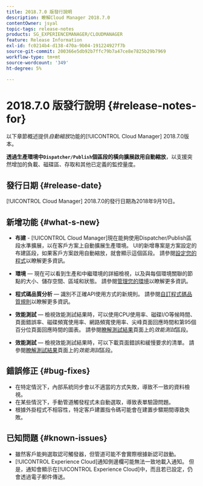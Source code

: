 ```yaml
---
title: 2018.7.0 版發行說明
description: 瞭解Cloud Manager 2018.7.0
contentOwner: jsyal
topic-tags: release-notes
products: SG_EXPERIENCEMANAGER/CLOUDMANAGER
feature: Release Information
exl-id: fc0214b4-d138-470a-9b04-191224927f7b
source-git-commit: 200366e5db92b7ffc79b7a47ce8e7825b29b7969
workflow-type: tm+mt
source-wordcount: '349'
ht-degree: 5%

---
```


# 2018.7.0 版發行說明 {#release-notes-for}

以下章節概述提供&#x200B;*自動縮放*&#x200B;功能的[!UICONTROL Cloud Manager] 2018.7.0版本。

**透過生產環境中`Dispatcher/Publish`個區段的橫向擴展啟用自動縮放**，以支援突然增加的負載、磁碟區、存取和其他已定義的監控量度。

## 發行日期 {#release-date}

[!UICONTROL Cloud Manager] 2018.7.0的發行日期為2018年9月10日。

## 新增功能 {#what-s-new}

* **布建** - [!UICONTROL Cloud Manager]現在能夠使用Dispatcher/Publish區段水準擴展，以在客戶方案上自動擴展生產環境。 UI的新增專案是方案設定的布建區段，如果客戶方案啟用自動縮放，就會顯示這個區段。 請參閱[設定您的程式](/help/getting-started/program-setup.md)以瞭解更多資訊。

* **環境** — 現在可以看到生產和中繼環境的詳細檢視，以及與每個環境關聯的節點的大小、儲存空間、區域和狀態。 請參閱[管理您的環境](/help/using/managing-environments.md)以瞭解更多資訊。

* **程式碼品質分析** — 識別不正確API使用方式的新規則。 請參閱[自訂程式碼品質規則](/help/using/custom-code-quality-rules.md)以瞭解更多資訊。

* **效能測試** — 檢視效能測試結果時，可以使用CPU使用率、磁碟I/O等候時間、頁面錯誤率、磁碟頻寬使用率、網路頻寬使用率、尖峰頁面回應時間和第95個百分位頁面回應時間的圖表。 請參閱[瞭解測試結果](/help/using/code-quality-testing.md)頁面上的&#x200B;*效能測試*&#x200B;區段。

* **效能測試** — 檢視效能測試結果時，可以下載頁面錯誤和緩慢要求的清單。 請參閱[瞭解測試結果](/help/using/code-quality-testing.md)頁面上的&#x200B;*效能測試*&#x200B;區段。

## 錯誤修正 {#bug-fixes}

* 在特定情況下，內部系統同步會以不適當的方式失敗，導致不一致的資料檢視。
* 在某些情況下，手動管道觸發程式未自動選取，導致表單驗證問題。
* 根據外掛程式不相容性，特定客戶建置指令碼可能會在建置步驟期間導致失敗。

## 已知問題 {#known-issues}

* 雖然客戶能夠選取認可觸發器，但管道可能不會實際根據新認可啟動。
* [!UICONTROL Experience Cloud]通知側邊欄可能無法一致地載入通知。 但是，通知會顯示在[!UICONTROL Experience Cloud]中，而且若已設定，仍會透過電子郵件傳送。
